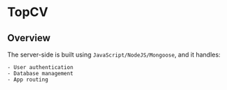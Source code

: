 # TopCV

## Overview

The server-side is built using `JavaScript/NodeJS/Mongoose`, and it handles:

```text
- User authentication
- Database management
- App routing
```
